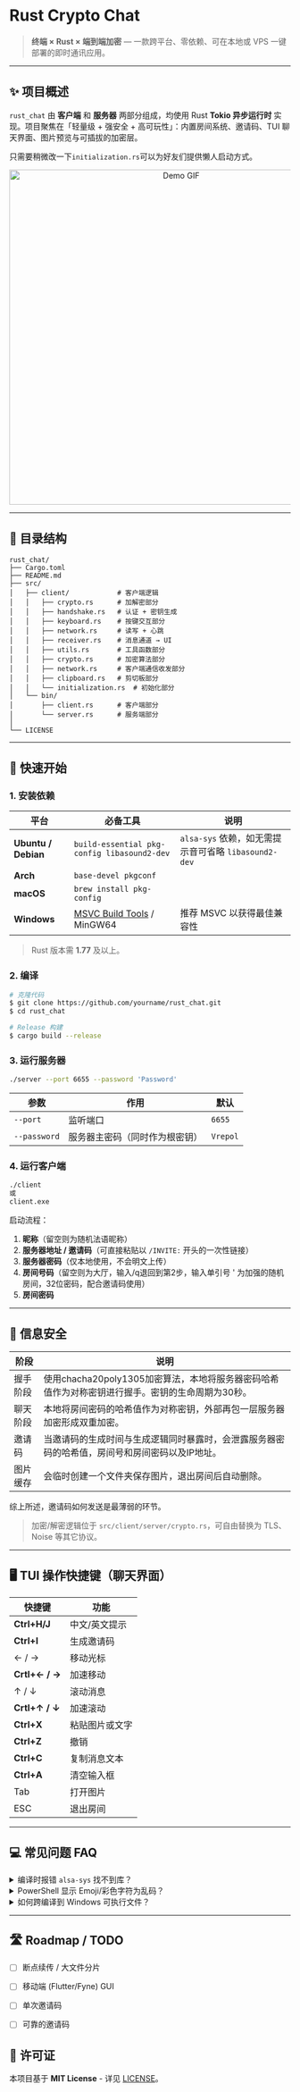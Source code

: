 # Rust Crypto Chat

> **终端 × Rust × 端到端加密** — 一款跨平台、零依赖、可在本地或 VPS 一键部署的即时通讯应用。

---

## ✨ 项目概述

`rust_chat` 由 **客户端** 和 **服务器** 两部分组成，均使用 Rust **Tokio 异步运行时** 实现。项目聚焦在「轻量级 + 强安全 + 高可玩性」：内置房间系统、邀请码、TUI 聊天界面、图片预览与可插拔的加密层。

只需要稍微改一下`initialization.rs`可以为好友们提供懒人启动方式。

<div align="center">
  <img src="https://user-images.githubusercontent.com/xxx/demo_chat.gif" width="600" alt="Demo GIF"/>
</div>

---

## 📂 目录结构

```text
rust_chat/
├── Cargo.toml
├── README.md
├── src/
│   ├── client/            # 客户端逻辑
│   │   ├── crypto.rs      # 加解密部分
│   │   ├── handshake.rs   # 认证 + 密钥生成
│   │   ├── keyboard.rs    # 按键交互部分
│   │   ├── network.rs     # 读写 + 心跳
│   │   ├── receiver.rs    # 消息通道 → UI
│   │   ├── utils.rs       # 工具函数部分
│   │   ├── crypto.rs      # 加密算法部分
│   │   ├── network.rs     # 客户端通信收发部分
│   │   ├── clipboard.rs   # 剪切板部分
│   │   └── initialization.rs  # 初始化部分
│   └── bin/         
│       ├── client.rs      # 客户端部分
│       └── server.rs      # 服务端部分
│
└── LICENSE
```

---

## 🚀 快速开始

### 1. 安装依赖

| 平台                  | 必备工具                                                                                             | 说明                                       |
| ------------------- | ------------------------------------------------------------------------------------------------ | ---------------------------------------- |
| **Ubuntu / Debian** | `build-essential pkg-config libasound2-dev`                                                      | `alsa-sys` 依赖，如无需提示音可省略 `libasound2-dev` |
| **Arch**            | `base-devel pkgconf`                                                                             |                                          |
| **macOS**           | `brew install pkg-config`                                                                        |                                          |
| **Windows**         | [MSVC Build Tools](https://visualstudio.microsoft.com/zh-hans/visual-cpp-build-tools/) / MinGW64 | 推荐 MSVC 以获得最佳兼容性                         |

> Rust 版本需 **1.77** 及以上。

### 2. 编译

```bash
# 克隆代码
$ git clone https://github.com/yourname/rust_chat.git
$ cd rust_chat

# Release 构建
$ cargo build --release
```

### 3. 运行服务器

```bash
./server --port 6655 --password 'Password'
```

| 参数           | 作用              | 默认       |
| ------------ | --------------- | -------- |
| `--port`     | 监听端口            | `6655`   |
| `--password` | 服务器主密码（同时作为根密钥） | `Vrepol` |


### 4. 运行客户端

```bash
./client
或
client.exe
```

启动流程：
1. **昵称**（留空则为随机法语昵称）
2. **服务器地址 / 邀请码**（可直接粘贴以 `/INVITE:` 开头的一次性链接）
3. **服务器密码**（仅本地使用，不会明文上传）
4. **房间号码**（留空则为大厅，输入/q退回到第2步，输入单引号 ' 为加强的随机房间，32位密码，配合邀请码使用）
5. **房间密码**

---

## 🔑 信息安全

| 阶段   | 说明                                                        |
| ---- | --------------------------------------------------------- |
| 握手阶段 | 使用chacha20poly1305加密算法，本地将服务器密码哈希值作为对称密钥进行握手。密钥的生命周期为30秒。 |
| 聊天阶段 | 本地将房间密码的哈希值作为对称密钥，外部再包一层服务器加密形成双重加密。                      |
| 邀请码  | 当邀请码的生成时间与生成逻辑同时暴露时，会泄露服务器密码的哈希值，房间号和房间密码以及IP地址。          |
| 图片缓存 | 会临时创建一个文件夹保存图片，退出房间后自动删除。                                 |

综上所述，邀请码如何发送是最薄弱的环节。

> 加密/解密逻辑位于 `src/client/server/crypto.rs`，可自由替换为 TLS、Noise 等其它协议。

---

## 🖥️ TUI 操作快捷键（聊天界面）

| 快捷键            | 功能      |
| -------------- | ------- |
| **Ctrl+H/J**   | 中文/英文提示 |
| **Ctrl+I**     | 生成邀请码   |
| ← / →          | 移动光标    |
| **Crtl+← / →** | 加速移动    |
| ↑ / ↓          | 滚动消息    |
| **Crtl+↑ / ↓** | 加速滚动    |
| **Ctrl+X**     | 粘贴图片或文字 |
| **Ctrl+Z**     | 撤销  |
| **Ctrl+C**     | 复制消息文本  |
| **Ctrl+A**     | 清空输入框   |
| Tab            | 打开图片    |
| ESC            | 退出房间    |


---

## 💻 常见问题 FAQ

<details>
<summary>编译时报错 <code>alsa-sys</code> 找不到库？</summary>
安装 `libasound2-dev`，或在 <code>Cargo.toml</code> 中为 <code>rodio</code> 关闭默认特性：

```toml
rodio = { version = "0.18", default-features = false }
```

</details>

<details>
<summary>PowerShell 显示 Emoji/彩色字符为乱码？</summary>
请使用 **Windows Terminal** 并选择支持 Emoji 的字体（如 *Cascadia Code PL*）。
</details>

<details>
<summary>如何跨编译到 Windows 可执行文件？</summary>
```bash
rustup target add x86_64-pc-windows-gnu
cargo build --release --target x86_64-pc-windows-gnu
```
</details>

---

## 🛣️ Roadmap / TODO

* [ ] 断点续传 / 大文件分片
* [ ] 移动端 (Flutter/Fyne) GUI
* [ ] 单次邀请码
* [ ] 可靠的邀请码


## 📄 许可证

本项目基于 **MIT License** - 详见 [LICENSE](LICENSE)。
